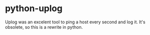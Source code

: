 # python-uplog
Uplog was an excelent tool to ping a host every second and log it. It's obsolete, so this is a rewrite in python.
